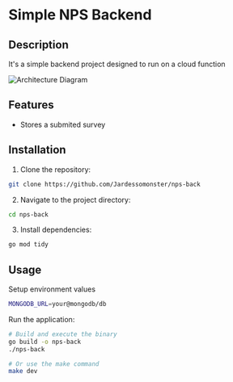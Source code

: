 # Simple NPS Backend

## Description

It's a simple backend project designed to run on a cloud function

![Architecture Diagram](docs/arch.png)

## Features

- Stores a submited survey

## Installation

1. Clone the repository:

```bash
git clone https://github.com/Jardessomonster/nps-back
```

2. Navigate to the project directory:

```bash
cd nps-back
```

3. Install dependencies:

```bash
go mod tidy
```

## Usage

Setup environment values

```bash
MONGODB_URL=your@mongodb/db
```

Run the application:

```bash
# Build and execute the binary
go build -o nps-back
./nps-back

# Or use the make command
make dev
```

